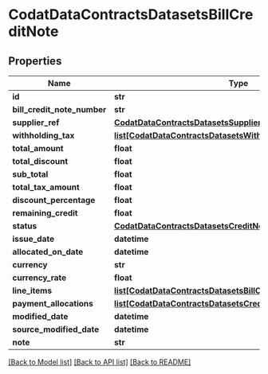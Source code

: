 # CodatDataContractsDatasetsBillCreditNote

## Properties
Name | Type | Description | Notes
------------ | ------------- | ------------- | -------------
**id** | **str** |  | [optional] 
**bill_credit_note_number** | **str** |  | [optional] 
**supplier_ref** | [**CodatDataContractsDatasetsSupplierRef**](CodatDataContractsDatasetsSupplierRef.md) |  | [optional] 
**withholding_tax** | [**list[CodatDataContractsDatasetsWithholdingTax]**](CodatDataContractsDatasetsWithholdingTax.md) |  | [optional] 
**total_amount** | **float** |  | 
**total_discount** | **float** |  | 
**sub_total** | **float** |  | 
**total_tax_amount** | **float** |  | 
**discount_percentage** | **float** |  | 
**remaining_credit** | **float** |  | 
**status** | [**CodatDataContractsDatasetsCreditNoteStatus**](CodatDataContractsDatasetsCreditNoteStatus.md) |  | 
**issue_date** | **datetime** |  | [optional] 
**allocated_on_date** | **datetime** |  | [optional] 
**currency** | **str** |  | [optional] 
**currency_rate** | **float** |  | [optional] 
**line_items** | [**list[CodatDataContractsDatasetsBillCreditNoteLineItem]**](CodatDataContractsDatasetsBillCreditNoteLineItem.md) |  | [optional] 
**payment_allocations** | [**list[CodatDataContractsDatasetsCreditNotePaymentAllocation]**](CodatDataContractsDatasetsCreditNotePaymentAllocation.md) |  | [optional] 
**modified_date** | **datetime** |  | [optional] 
**source_modified_date** | **datetime** |  | [optional] 
**note** | **str** |  | [optional] 

[[Back to Model list]](../README.md#documentation-for-models) [[Back to API list]](../README.md#documentation-for-api-endpoints) [[Back to README]](../README.md)

